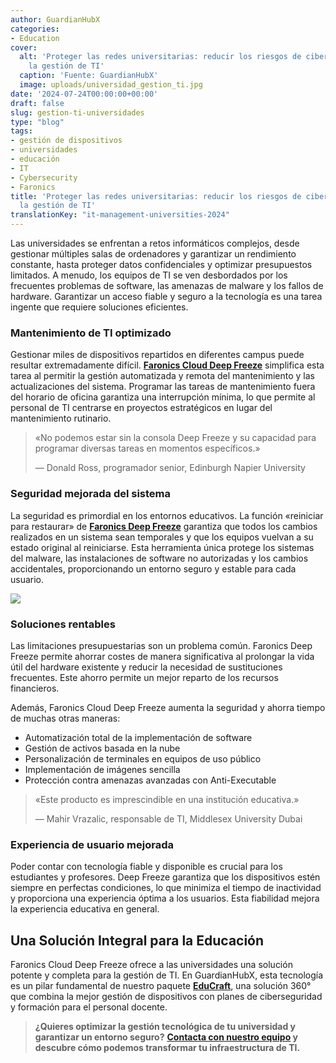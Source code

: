 ```yaml
---
author: GuardianHubX
categories:
- Education
cover:
  alt: 'Proteger las redes universitarias: reducir los riesgos de ciberataque y simplificar
    la gestión de TI'
  caption: 'Fuente: GuardianHubX'
  image: uploads/universidad_gestion_ti.jpg
date: '2024-07-24T00:00:00+00:00'
draft: false
slug: gestion-ti-universidades
type: "blog"
tags:
- gestión de dispositivos
- universidades
- educación
- IT
- Cybersecurity
- Faronics
title: 'Proteger las redes universitarias: reducir los riesgos de ciberataque y simplificar
  la gestión de TI'
translationKey: "it-management-universities-2024"
---
```


Las universidades se enfrentan a retos informáticos complejos, desde gestionar múltiples salas de ordenadores y garantizar un rendimiento constante, hasta proteger datos confidenciales y optimizar presupuestos limitados. A menudo, los equipos de TI se ven desbordados por los frecuentes problemas de software, las amenazas de malware y los fallos de hardware. Garantizar un acceso fiable y seguro a la tecnología es una tarea ingente que requiere soluciones eficientes.

### Mantenimiento de TI optimizado

Gestionar miles de dispositivos repartidos en diferentes campus puede resultar extremadamente difícil. **[Faronics Cloud Deep Freeze](https://guardianhubx.com/es/faronics/)** simplifica esta tarea al permitir la gestión automatizada y remota del mantenimiento y las actualizaciones del sistema. Programar las tareas de mantenimiento fuera del horario de oficina garantiza una interrupción mínima, lo que permite al personal de TI centrarse en proyectos estratégicos en lugar del mantenimiento rutinario.

> «No podemos estar sin la consola Deep Freeze y su capacidad para programar diversas tareas en momentos específicos.»
>
> — Donald Ross, programador senior, Edinburgh Napier University

### Seguridad mejorada del sistema

La seguridad es primordial en los entornos educativos. La función «reiniciar para restaurar» de **[Faronics Deep Freeze](https://guardianhubx.com/es/faronics/)** garantiza que todos los cambios realizados en un sistema sean temporales y que los equipos vuelvan a su estado original al reiniciarse. Esta herramienta única protege los sistemas del malware, las instalaciones de software no autorizadas y los cambios accidentales, proporcionando un entorno seguro y estable para cada usuario.

![](/blog/uploads/malware_universidad.jpg)

### Soluciones rentables

Las limitaciones presupuestarias son un problema común. Faronics Deep Freeze permite ahorrar costes de manera significativa al prolongar la vida útil del hardware existente y reducir la necesidad de sustituciones frecuentes. Este ahorro permite un mejor reparto de los recursos financieros.

Además, Faronics Cloud Deep Freeze aumenta la seguridad y ahorra tiempo de muchas otras maneras:

-   Automatización total de la implementación de software
-   Gestión de activos basada en la nube
-   Personalización de terminales en equipos de uso público
-   Implementación de imágenes sencilla
-   Protección contra amenazas avanzadas con Anti-Executable

> «Este producto es imprescindible en una institución educativa.»
>
> — Mahir Vrazalic, responsable de TI, Middlesex University Dubai

### Experiencia de usuario mejorada

Poder contar con tecnología fiable y disponible es crucial para los estudiantes y profesores. Deep Freeze garantiza que los dispositivos estén siempre en perfectas condiciones, lo que minimiza el tiempo de inactividad y proporciona una experiencia óptima a los usuarios. Esta fiabilidad mejora la experiencia educativa en general.

## Una Solución Integral para la Educación

Faronics Cloud Deep Freeze ofrece a las universidades una solución potente y completa para la gestión de TI. En GuardianHubX, esta tecnología es un pilar fundamental de nuestro paquete **[EduCraft](https://guardianhubx.com/es/educraft/)**, una solución 360° que combina la mejor gestión de dispositivos con planes de ciberseguridad y formación para el personal docente.

> **¿Quieres optimizar la gestión tecnológica de tu universidad y garantizar un entorno seguro?**
> **[Contacta con nuestro equipo](https://guardianhubx.com/es/#contact) y descubre cómo podemos transformar tu infraestructura de TI.**